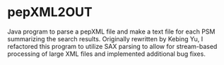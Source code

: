 # pepXML2OUT
Java program to parse a pepXML file and make a text file for each PSM summarizing the search results. Originally rewritten by Kebing Yu, I refactored this program to utilize SAX parsing to allow for stream-based processing of large XML files and implemented additional bug fixes.
